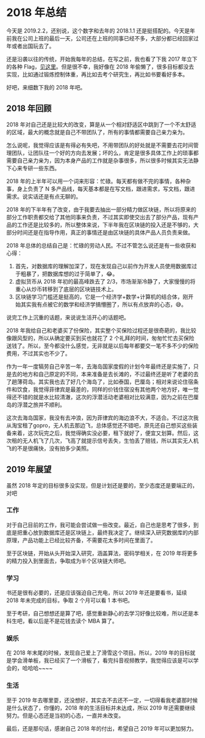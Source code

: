 # 2018 年总结
今天是 2019.2.2，还别说，这个数字和去年的 2018.1.1 还是挺搭配的。今天是年前我在公司上班的最后一天，公司还在上班的同事已经不多，大部分都已经回家过年或者出国玩去了。

还是沿袭以往的传统，开始我每年的总结，在写之前，我也看了下我 2017 年立下的各种 Flag，[见这里](http://tibelf.github.io/2018/01/01/2017%E5%B9%B4%E6%80%BB%E7%BB%93.html)。但是很不幸，我好像在 2018 年偷懒了，很多目标都没去实现，比如通过锻炼控制体重，再比如去考个研究生，再比如书要看好多本。

好吧，来细数下我的 2018 年吧。

## 2018 年回顾
2018 年对自己还是比较大的改变，算是从一个相对舒适区中跳到了一个不太舒适的区域，最大的概念就是自己不带团队了，所有的事情都需要自己亲力亲为。

怎么说呢，我觉得应该是有得必有失吧，不用带团队的好处就是不需要去花时间管理团队，让团队往一个好的方向去发展；坏的么，肯定是很多具体工作上的琐事都需要自己亲力亲为，因为本身产品的工作就是杂事很多，所以很多时候其实无法静下心来专研一些东西。

2018 年的上半年可以用一个词来形容：忙碌。每天都有做不完的事情，各种杂事，身上负责了 N 多产品线，每天基本都是在写文档，跟进需求，写文档，跟进需求。说实话还是有点无聊的。

2018 年的下半年有了改变，由于我要去抽出一部分精力做区块链，所以将原来的部分工作职责都交给了其他同事来负责，不过其实即使交出去了部分产品，现有产品的工作还是比较多的，所以整体来说，下半年我在区块链的投入还是不够的，大部分时间还是在指导作用，真正的事情还是由区块链的具体产品人员负责来做。

2018 年总体的总结自己是：忙碌的劳动人民。不过不管怎么说还是有一些收获和心得：

1. 首先，对数据库的理解加深了，现在发现自己以前作为开发人员使用数据库过于粗暴了，把数据库想的过于简单了，😂。
2. 虚拟货币从 2018 年初的最高峰跌去了 2/3，市场渐渐冷静了，大家慢慢的将重心从炒币转移到了底层的区块链技术上。
3. 区块链学习门槛还是挺高的，它是一个经济学+数学+计算机的结合体，刚开始其实我有点被它的数学和经济学搞懵圈了，所以有点放弃的心态，😅。

说完工作上沉重的话题，来说说生活开心的话题吧。

2018 年我给自己和老婆买了份保险，其实整个买保险过程还是很奇葩的，我比较像跟风型的，所以从确定要买到买也就花了 2 个礼拜的时间，匆匆忙忙去买保险送钱了。所以，至今都没什么感觉，无非就是以后每年都要交一笔不多不少的保险费用，不过其实也不少了。

作为一年一度犒劳自己辛苦一年，去海岛国家度假的计划今年最终还是实施了，只是去的地方和自己原定的不同，本来准备是去长滩的，不过最终还是听了老婆的去了趟薄荷岛。其实我也去了好几个海岛了，比如泰国，巴厘岛；相对来说论住宿条件和饮食，我觉得菲律宾是最差的，同样的价钱住宿没有其他两个地方好，唯一觉得还不错的就是水比较清澈，这次的浮潜活动老婆相对比较满意，因为之前在巴厘岛的浮潜之旅并不顺利。

这次去海岛国家，我没有去冲浪，因为菲律宾的海边浪不大，不适合。不过这次我从淘宝租了gopro，无人机去那边飞，总体感觉还不错吧，原先还自己想买这些装备来着，这次玩完之后，我觉得确实没必要，租下就好了，便宜又划算。然后，这次租的无人机飞了几次，飞高了就提示信号丢失，生怕丢了赔钱，所以其实无人机飞的不是很痛快，没有拍多少美照。

## 2019 年展望
虽然 2018 年定的目标很多没实现，但是计划还是要的，至少态度还是要端正的，对吧

### 工作
对于自己目前的工作，我可能会尝试做一些改变。最近，自己也是思考了很多，到底是把重心放到数据库还是区块链上，最终我决定了。继续深入研究数据库的内部原理，产品功能上已经比较齐备，不需要花太多时间在里面了。

至于区块链，开始从头开始深入研究，涵盖算法，密码学相关，在 2019 年将更多的精力投入到里面去，争取成为半个区块链大师吧。

### 学习
书还是很有必要的，还是应该强迫自己充电，所以 2019 年还是要看书，延续 2018 年未完成的目标，争取 2 个月可以看 1 本书吧。

至于考研，自己想想还是算了吧，感觉重新静心的去学习好像比较难，所以还是本科生吧，看以后是不是花钱去读个 MBA 算了。

### 娱乐
在 2018 年末尾的时候，发现自己爱上了滑雪这个项目。所以，2019 年的目标就是学会滑单板，我已经买了一个滑板了，看完抖音视频教学，我觉得应该是可以学会的，哈哈哈~~~~

### 生活
至于 2019 年去哪里耍，还没想好，其实去不去还不一定，一切得看我老婆那时候是什么状态了，你懂的，2018 年的生活目标并未达成，所以 2019 年还需要继续努力。但是心态还是当初的心态，一直并未改变。

最后，还是那句话，感谢自己 2018 年的付出，希望自己 2019 年可以更加努力。